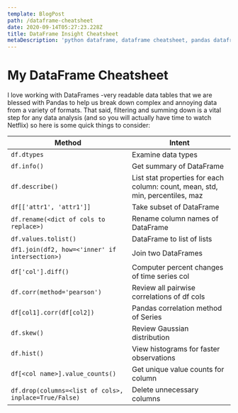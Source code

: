 ```yaml
---
template: BlogPost
path: /dataframe-cheatsheet
date: 2020-09-14T05:27:23.228Z
title: DataFrame Insight Cheatsheet
metaDescription: 'python dataframe, dataframe cheatsheet, pandas dataframe'
---
```

# My DataFrame Cheatsheet
I love working with DataFrames -very readable data tables that we are blessed with Pandas to help us break down complex and annoying data from a variety of formats. That said, filtering and summing down is a vital step for any data analysis (and so you will actually have time to watch Netflix) so here is some quick things to consider:

| Method | Intent
| --- | --- |
| `df.dtypes` | Examine data types |
| `df.info()` | Get summary of DataFrame |
| `df.describe()` | List stat properties for each column: count, mean, std, min, percentiles, maz |
| `df[['attr1', 'attr1']]` | Take subset of DataFrame |
| `df.rename(<dict of cols to replace>)` | Rename column names of DataFrame |
| `df.values.tolist()` | DataFrame to list of lists |
| `df1.join(df2, how=<'inner' if intersection>)` | Join two DataFrames |
| `df['col'].diff()` | Computer percent changes of time series col |
| `df.corr(method='pearson')` | Review all pairwise correlations of df cols |
| `df[col1].corr(df[col2])` | Pandas correlation method of Series |
| `df.skew()` | Review Gaussian distribution |
| `df.hist()` | View histograms for faster observations |
| `df[<col name>].value_counts()` | Get unique value counts for column |
| `df.drop(columns=<list of cols>, inplace=True/False)` | Delete unnecessary columns |

